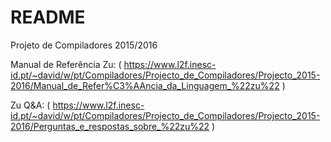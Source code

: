 # README #

Projeto de Compiladores 2015/2016

Manual de Referência Zu: ( https://www.l2f.inesc-id.pt/~david/w/pt/Compiladores/Projecto_de_Compiladores/Projecto_2015-2016/Manual_de_Refer%C3%AAncia_da_Linguagem_%22zu%22 )

Zu Q&A: ( https://www.l2f.inesc-id.pt/~david/w/pt/Compiladores/Projecto_de_Compiladores/Projecto_2015-2016/Perguntas_e_respostas_sobre_%22zu%22 )

